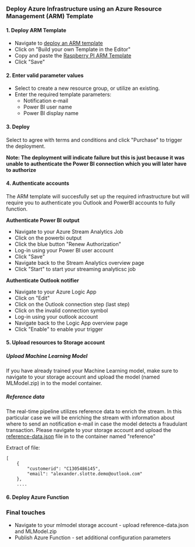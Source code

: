 ###  Deploy Azure Infrastructure using an Azure Resource Management (ARM) Template

#### 1. Deploy ARM Template
- Navigate to [deploy an ARM template](https://portal.azure.com/#create/Microsoft.Template)
- Click on "Build your own Template in the Editor"
- Copy and paste the [Raspberry PI ARM Template](https://github.com/aslotte/mldotnet-real-time-data-streaming-workshop/blob/master/src/real-time-data-streaming/deploy/pipeline-with-mldotnet.json)
- Click "Save"

#### 2. Enter valid parameter values
- Select to create a new resource group, or utilize an existing.
- Enter the required template parameters:
    - Notification e-mail
    - Power BI user name
    - Power BI display name

#### 3. Deploy
Select to agree with terms and conditions and click "Purchase" to trigger the deployment.


**Note: The deployment will indicate failure but this is just because it was unable to authenticate the Power BI connection which you will later have to authorize**


#### 4. Authenticate accounts
The ARM template will succesfully set up the required infrastructure but will require you to authenticate you Outlook and PowerBI accounts to fully function.

**Authenticate Power BI output**
- Navigate to your Azure Stream Analytics Job
- Click on the powerbi output
- Click the blue button "Renew Authorization"
- Log-in using your Power BI user account
- Click "Save"
- Navigate back to the Stream Analytics overview page
- Click "Start" to start your streaming analyticsc job

**Authenticate Outlook notifier**
- Navigate to your Azure Logic App
- Click on "Edit"
- Click on the Outlook connection step (last step)
- Click on the invalid connection symbol
- Log-in using your outlook account
- Navigate back to the Logic App overview page
- Click "Enable" to enable your trigger

#### 5. Upload resources to Storage account

##### Upload Machine Learning Model
If you have already trained your Machine Learning model, make sure to navigate to your storage account and upload the model (named MLModel.zip) in to the model container.

##### Reference data 
The real-time pipeline utilizes reference data to enrich the stream. In this particular case we will be enriching the stream with information about where to send an notification e-mail in case the model detects a fraudulant transaction. Please navigate to your storage account and upload the [reference-data.json](https://github.com/aslotte/mldotnet-real-time-data-streaming-workshop/blob/master/src/real-time-data-streaming/stream-analytics/reference-data.json) file in to the container named "reference"

Extract of file:

```  
[
    {
        "customerid": "C1305486145",
        "email": "alexander.slotte.demo@outlook.com"
    },
    ....
```

#### 6. Deploy Azure Function

### Final touches
- Navigate to your mlmodel storage account - upload reference-data.json and MLModel.zip
- Publish Azure Function - set additional configuration parameters
